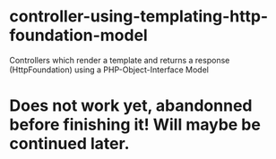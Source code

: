 # controller-using-templating-http-foundation-model
Controllers which render a template and returns a response (HttpFoundation) using a PHP-Object-Interface Model

# Does not work yet, abandonned before finishing it! Will maybe be continued later.
